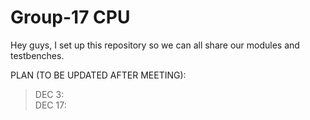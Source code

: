# Group-17 CPU

Hey guys, I set up this repository so we can all share our modules and testbenches.  

PLAN (TO BE UPDATED AFTER MEETING):
>DEC 3:  
>DEC 17:  
